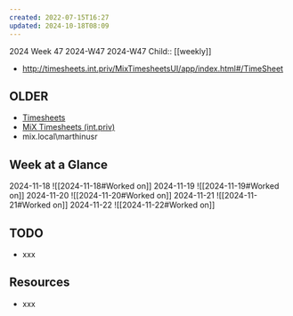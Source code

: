```yaml
---
created: 2022-07-15T16:27
updated: 2024-10-18T08:09
---
```

2024 Week 47
2024-W47 2024-W47
Child:: [[weekly]]

- http://timesheets.int.priv/MixTimesheetsUI/app/index.html#/TimeSheet

## OLDER

- [Timesheets](http://timesheets.mixtelematics.com/MixTimesheetsUI/app/index.html#/TimeSheet)
- [MiX Timesheets (int.priv)](http://timesheets.int.priv/MixTimesheetsUI/app/index.html#/Login)
- mix.local\marthinusr

## Week at a Glance

2024-11-18
![[2024-11-18#Worked on]]
2024-11-19
![[2024-11-19#Worked on]]
2024-11-20
![[2024-11-20#Worked on]]
2024-11-21
![[2024-11-21#Worked on]]
2024-11-22
![[2024-11-22#Worked on]]

## TODO

- xxx

## Resources

- xxx



